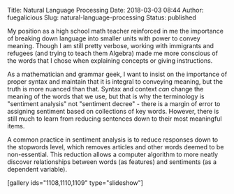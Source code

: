Title: Natural Language Processing
Date: 2018-03-03 08:44
Author: fuegalicious
Slug: natural-language-processing
Status: published

My position as a high school math teacher reinforced in me the
importance of breaking down language into smaller units with power to
convey meaning. Though I am still pretty verbose, working with
immigrants and refugees (and trying to teach them Algebra) made me more
conscious of the words that I chose when explaining concepts or giving
instructions.

As a mathematician and grammar geek, I want to insist on the importance
of proper syntax and maintain that it is integral to conveying meaning,
but the truth is more nuanced than that. Syntax and context *can* change
the meaning of the words that we use, but that is why the terminology is
"sentiment analysis" not "sentiment decree" - there is a margin of error
to assigning sentiment based on collections of key words. However, there
is still much to learn from reducing sentences down to their most
meaningful items.

A common practice in sentiment analysis is to reduce responses down to
the stopwords level, which removes articles and other words deemed to be
non-essential. This reduction allows a computer algorithm to more neatly
discover relationships between words (as features) and sentiments (as a
dependent variable).

\[gallery ids="1108,1110,1109" type="slideshow"\]

 
